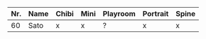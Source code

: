 | Nr. | Name | Chibi | Mini | Playroom | Portrait | Spine |
| --- | ---- | ----- | ---- | -------- | -------- | ----- |
| 60  | Sato | x     | x    | ?        | x        | x     |
